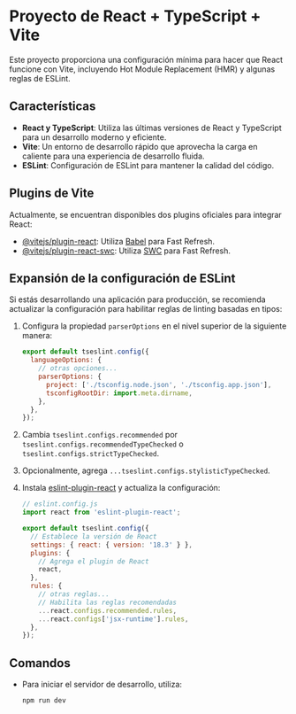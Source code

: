 # Proyecto de React + TypeScript + Vite

Este proyecto proporciona una configuración mínima para hacer que React funcione con Vite, incluyendo Hot Module Replacement (HMR) y algunas reglas de ESLint.

## Características

- **React y TypeScript**: Utiliza las últimas versiones de React y TypeScript para un desarrollo moderno y eficiente.
- **Vite**: Un entorno de desarrollo rápido que aprovecha la carga en caliente para una experiencia de desarrollo fluida.
- **ESLint**: Configuración de ESLint para mantener la calidad del código.

## Plugins de Vite

Actualmente, se encuentran disponibles dos plugins oficiales para integrar React:

- [@vitejs/plugin-react](https://github.com/vitejs/vite-plugin-react/blob/main/packages/plugin-react/README.md): Utiliza [Babel](https://babeljs.io/) para Fast Refresh.
- [@vitejs/plugin-react-swc](https://github.com/vitejs/vite-plugin-react-swc): Utiliza [SWC](https://swc.rs/) para Fast Refresh.

## Expansión de la configuración de ESLint

Si estás desarrollando una aplicación para producción, se recomienda actualizar la configuración para habilitar reglas de linting basadas en tipos:

1. Configura la propiedad `parserOptions` en el nivel superior de la siguiente manera:

    ```javascript
    export default tseslint.config({
      languageOptions: {
        // otras opciones...
        parserOptions: {
          project: ['./tsconfig.node.json', './tsconfig.app.json'],
          tsconfigRootDir: import.meta.dirname,
        },
      },
    });
    ```

2. Cambia `tseslint.configs.recommended` por `tseslint.configs.recommendedTypeChecked` o `tseslint.configs.strictTypeChecked`.
3. Opcionalmente, agrega `...tseslint.configs.stylisticTypeChecked`.
4. Instala [eslint-plugin-react](https://github.com/jsx-eslint/eslint-plugin-react) y actualiza la configuración:

    ```javascript
    // eslint.config.js
    import react from 'eslint-plugin-react';

    export default tseslint.config({
      // Establece la versión de React
      settings: { react: { version: '18.3' } },
      plugins: {
        // Agrega el plugin de React
        react,
      },
      rules: {
        // otras reglas...
        // Habilita las reglas recomendadas
        ...react.configs.recommended.rules,
        ...react.configs['jsx-runtime'].rules,
      },
    });
    ```

## Comandos

- Para iniciar el servidor de desarrollo, utiliza:
  ```bash
  npm run dev

